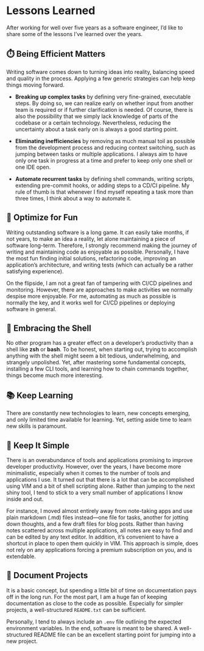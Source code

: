 <!--
date=2024-11-30
topic=Lessons Learned
summary=Lists the most important lessons learned as senior software developer.
-->

# Lessons Learned

After working for well over five years as a software engineer, I’d like to share some of the lessons I’ve learned over the years.

## ⏱️ Being Efficient Matters 

Writing software comes down to turning ideas into reality, balancing speed and quality in the process. Applying a few generic strategies can help keep things moving forward.

* **Breaking up complex tasks** by defining very fine-grained, executable steps. By doing so, we can realize early on whether input from another team is required or if further clarification is needed. Of course, there is also the possibility that we simply lack knowledge of parts of the codebase or a certain technology. Nevertheless, reducing the uncertainty about a task early on is always a good starting point.

* **Eliminating inefficiencies** by removing as much manual toil as possible from the development process and reducing context switching, such as jumping between tasks or multiple applications. I always aim to have only one task in progress at a time and prefer to keep only one shell or one IDE open.

* **Automate recurrent tasks** by defining shell commands, writing scripts, extending pre-commit hooks, or adding steps to a CD/CI pipeline. My rule of thumb is that whenever I find myself repeating a task more than three times, I think about a way to automate it.

## 🎠  Optimize for Fun

Writing outstanding software is a long game. It can easily take months, if not years, to make an idea a reality, let alone maintaining a piece of software long-term. Therefore, I strongly recommend making the journey of writing and maintaining code as enjoyable as possible. Personally, I have the most fun finding initial solutions, refactoring code, improving an application’s architecture, and writing tests (which can actually be a rather satisfying experience).

On the flipside, I am not a great fan of tampering with CI/CD pipelines and monitoring. However, there are approaches to make activities we normally despise more enjoyable. For me, automating as much as possible is normally the key, and it works well for CI/CD pipelines or deploying software in general.

## 🐚 Embracing the Shell

No other program has a greater effect on a developer’s productivity than a shell like **zsh** or **bash**. To be honest, when starting out, trying to accomplish anything with the shell might seem a bit tedious, underwhelming, and strangely unpolished. Yet, after mastering some fundamental concepts, installing a few CLI tools, and learning how to chain commands together, things become much more interesting.

## 📚 Keep Learning

There are constantly new technologies to learn, new concepts emerging, and only limited time available for learning. Yet, setting aside time to learn new skills is paramount.

## 🌴 Keep It Simple

There is an overabundance of tools and applications promising to improve developer productivity. However, over the years, I have become more minimalistic, especially when it comes to the number of tools and applications I use. It turned out that there is a lot that can be accomplished using VIM and a bit of shell scripting alone. Rather than jumping to the next shiny tool, I tend to stick to a very small number of applications I know inside and out.

For instance, I moved almost entirely away from note-taking apps and use plain markdown (.md) files instead—one file for tasks, another for jotting down thoughts, and a few draft files for blog posts. Rather than having notes scattered across multiple applications, all notes are easy to find and can be edited by any text editor. In addition, it’s convenient to have a shortcut in place to open them quickly in VIM. This approach is simple, does not rely on any applications forcing a premium subscription on you, and is extendable.

## 🔖 Document Projects

It is a basic concept, but spending a little bit of time on documentation pays off in the long run. For the most part, I am a huge fan of keeping documentation as close to the code as possible. Especially for simpler projects, a well-structured `README.txt` can be sufficient.

Personally, I tend to always include an `.env` file outlining the expected environment variables. In the end, software is meant to be shared. A well-structured README file can be an excellent starting point for jumping into a new project.
